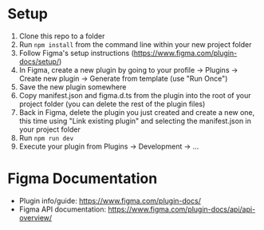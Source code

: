 # Setup

1. Clone this repo to a folder
2. Run `npm install` from the command line within your new project folder
3. Follow Figma's setup instructions (https://www.figma.com/plugin-docs/setup/)
4. In Figma, create a new plugin by going to your profile -> Plugins -> Create new plugin -> Generate from template (use "Run Once")
5. Save the new plugin somewhere
6. Copy manifest.json and figma.d.ts from the plugin into the root of your project folder (you can delete the rest of the plugin files)
7. Back in Figma, delete the plugin you just created and create a new one, this time using "Link existing plugin" and selecting the manifest.json in your project folder
8. Run `npm run dev`
9. Execute your plugin from Plugins -> Development -> ...

# Figma Documentation

-   Plugin info/guide: https://www.figma.com/plugin-docs/
-   Figma API documentation: https://www.figma.com/plugin-docs/api/api-overview/

